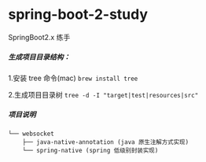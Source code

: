 # spring-boot-2-study
SpringBoot2.x 练手

##### 生成项目目录结构：
1.安装 tree 命令(mac)
`brew install tree`

2.生成项目目录树
`tree -d -I "target|test|resources|src"`


##### 项目说明
```
└── websocket
    ├── java-native-annotation (java 原生注解方式实现)
    └── spring-native (spring 低级别封装实现)
```